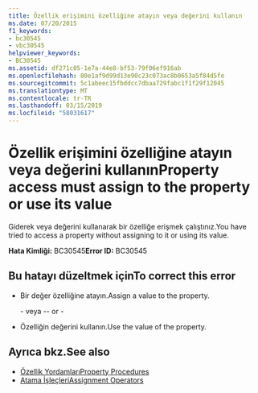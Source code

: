 ```yaml
---
title: Özellik erişimini özelliğine atayın veya değerini kullanın
ms.date: 07/20/2015
f1_keywords:
- bc30545
- vbc30545
helpviewer_keywords:
- BC30545
ms.assetid: df271c05-1e7a-44e8-bf53-79f06ef916ab
ms.openlocfilehash: 80e1af9d99d13e90c23c073ac8b0653a5f84d5fe
ms.sourcegitcommit: 5c1abeec15fbddcc7dbaa729fabc1f1f29f12045
ms.translationtype: MT
ms.contentlocale: tr-TR
ms.lasthandoff: 03/15/2019
ms.locfileid: "58031617"
---
```

# <a name="property-access-must-assign-to-the-property-or-use-its-value"></a><span data-ttu-id="8ec09-102">Özellik erişimini özelliğine atayın veya değerini kullanın</span><span class="sxs-lookup"><span data-stu-id="8ec09-102">Property access must assign to the property or use its value</span></span>
<span data-ttu-id="8ec09-103">Giderek veya değerini kullanarak bir özelliğe erişmek çalıştınız.</span><span class="sxs-lookup"><span data-stu-id="8ec09-103">You have tried to access a property without assigning to it or using its value.</span></span>
  
 <span data-ttu-id="8ec09-104">**Hata Kimliği:** BC30545</span><span class="sxs-lookup"><span data-stu-id="8ec09-104">**Error ID:** BC30545</span></span>  
  
## <a name="to-correct-this-error"></a><span data-ttu-id="8ec09-105">Bu hatayı düzeltmek için</span><span class="sxs-lookup"><span data-stu-id="8ec09-105">To correct this error</span></span>  
  
-   <span data-ttu-id="8ec09-106">Bir değer özelliğine atayın.</span><span class="sxs-lookup"><span data-stu-id="8ec09-106">Assign a value to the property.</span></span>  
  
     <span data-ttu-id="8ec09-107">\- veya -</span><span class="sxs-lookup"><span data-stu-id="8ec09-107">\- or -</span></span>  
  
-   <span data-ttu-id="8ec09-108">Özelliğin değerini kullanın.</span><span class="sxs-lookup"><span data-stu-id="8ec09-108">Use the value of the property.</span></span>  
  
## <a name="see-also"></a><span data-ttu-id="8ec09-109">Ayrıca bkz.</span><span class="sxs-lookup"><span data-stu-id="8ec09-109">See also</span></span>

- [<span data-ttu-id="8ec09-110">Özellik Yordamları</span><span class="sxs-lookup"><span data-stu-id="8ec09-110">Property Procedures</span></span>](../../visual-basic/programming-guide/language-features/procedures/property-procedures.md)
- [<span data-ttu-id="8ec09-111">Atama İşleçleri</span><span class="sxs-lookup"><span data-stu-id="8ec09-111">Assignment Operators</span></span>](../../visual-basic/language-reference/operators/assignment-operators.md)
